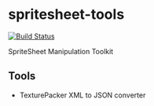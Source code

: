 spritesheet-tools
=================

[![Build Status](https://travis-ci.org/vpmedia/spritesheet-tools.png?branch=master)](https://travis-ci.org/vpmedia/spritesheet-tools)

SpriteSheet Manipulation Toolkit

Tools
-----

* TexturePacker XML to JSON converter